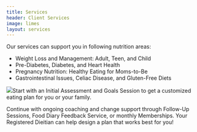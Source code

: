 ```yaml
---
title: Services
header: Client Services
image: limes
layout: services
---
```


Our services can support you in following nutrition areas: 

* Weight Loss and Management: Adult, Teen, and Child
* Pre-Diabetes, Diabetes, and Heart Health
* Pregnancy Nutrition: Healthy Eating for Moms-to-Be
* Gastrointestinal Issues, Celiac Disease, and Gluten-Free Diets

<p><img src="playcircle"></img>Start with an Initial Assessment and Goals Session to get a customized eating plan for you or your family. </p>

Continue with ongoing coaching and change support through Follow-Up Sessions, Food Diary Feedback Service, or monthly Memberships. Your Registered Dieitian can help design a plan that works best for you!
